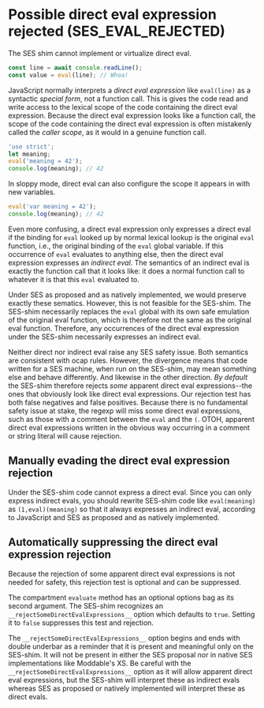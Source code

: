 # Possible direct eval expression rejected (SES_EVAL_REJECTED)

The SES shim cannot implement or virtualize direct eval.

```js
const line = await console.readLine();
const value = eval(line); // Whoa!
```

JavaScript normally interprets a *direct eval expression* like `eval(line)` as
a syntactic *special form*, not a function call. This is gives the code read and
write access to the lexical scope of the code containing the direct eval
expression. Because the direct eval expression looks like a function call, the
scope of the code containing the direct eval expression is often mistakenly
called the *caller scope*, as it would in a genuine function call.

```js
'use strict';
let meaning;
eval('meaning = 42');
console.log(meaning); // 42
```

In sloppy mode, direct eval can also configure the scope it appears in with new
variables.

```js
eval('var meaning = 42');
console.log(meaning); // 42
```

Even more confusing, a direct eval expression only expresses a direct eval if
the binding for `eval` looked up by normal lexical lookup is the original
`eval` function, i.e., the original binding of the `eval` global variable. If
this occurrence of `eval` evaluates to anything else, then the direct eval
expression expresses an *indirect eval*. The semantics of an indirect eval is
exactly the function call that it looks like: it does a normal function call to
whatever it is that this `eval` evaluated to.

Under SES as proposed and as natively implemented, we would preserve exactly
these sematics. However, this is not feasible for the SES-shim. The SES-shim
necessarily replaces the `eval` global with its own safe emulation of the
original eval function, which is therefore not the same as the original eval
function. Therefore, any occurrences of the direct eval expression under the
SES-shim necessarily expresses an indirect eval.

Neither direct nor indirect eval raise any SES safety issue. Both semantics are
consistent with ocap rules. However, the divergence means that code written for
a SES machine, when run on the SES-shim, may mean something else and behave
differently. And likewise in the other direction. *By default* the SES-shim
therefore rejects *some* apparent direct eval expressions--the ones that
obviously look like direct eval expressions. Our rejection test has both false
negatives and false positives. Because there is no fundamental
safety issue at stake, the regexp will miss some direct eval expressions, such
as those with a comment between the `eval` and the `(`. OTOH, apparent direct
eval expressions written in the obvious way occurring in a comment or string
literal will cause rejection.

## Manually evading the direct eval expression rejection

Under the SES-shim code cannot express a direct eval. Since you can only
express indirect evals, you should rewrite SES-shim code like `eval(meaning)`
as `(1,eval)(meaning)` so that it always expresses an indirect eval, according
to JavaScript and SES as proposed and as natively implemented.

## Automatically suppressing the direct eval expression rejection

Because the rejection of some apparent direct eval expressions is not needed
for safety, this rejection test is optional and can be suppressed.

The compartment `evaluate` method has an optional options bag as its second
argument. The SES-shim recognizes an `__rejectSomeDirectEvalExpressions__`
option which defaults to `true`. Setting it to `false` suppresses this test and
rejection.

The `__rejectSomeDirectEvalExpressions__` option begins and ends with double
underbar as a reminder that it is present and meaningful only on the SES-shim.
It will not be present in either the SES proposal nor in native SES
implementations like Moddable's XS. Be careful with the
`__rejectSomeDirectEvalExpressions__` option as it will allow apparent direct
eval expressions, but the SES-shim will interpret these as indirect evals
whereas SES as proposed or natively implemented will interpret these as direct
evals.
